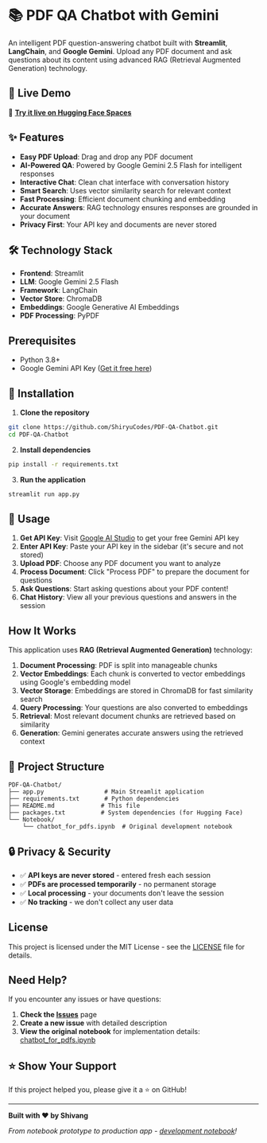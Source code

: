 # 📚 PDF QA Chatbot with Gemini

An intelligent PDF question-answering chatbot built with **Streamlit**, **LangChain**, and **Google Gemini**. Upload any PDF document and ask questions about its content using advanced RAG (Retrieval Augmented Generation) technology.

## 🚀 Live Demo

🔗 **[Try it live on Hugging Face Spaces]()**

## ✨ Features

- **Easy PDF Upload**: Drag and drop any PDF document
- **AI-Powered QA**: Powered by Google Gemini 2.5 Flash for intelligent responses
- **Interactive Chat**: Clean chat interface with conversation history
- **Smart Search**: Uses vector similarity search for relevant context
- **Fast Processing**: Efficient document chunking and embedding
- **Accurate Answers**: RAG technology ensures responses are grounded in your document
- **Privacy First**: Your API key and documents are never stored

## 🛠️ Technology Stack

- **Frontend**: Streamlit
- **LLM**: Google Gemini 2.5 Flash
- **Framework**: LangChain
- **Vector Store**: ChromaDB  
- **Embeddings**: Google Generative AI Embeddings
- **PDF Processing**: PyPDF

## Prerequisites

- Python 3.8+
- Google Gemini API Key ([Get it free here](https://makersuite.google.com/app/apikey))

## 🔧 Installation

1. **Clone the repository**
```bash
git clone https://github.com/ShiryuCodes/PDF-QA-Chatbot.git
cd PDF-QA-Chatbot
```

2. **Install dependencies**
```bash
pip install -r requirements.txt
```

3. **Run the application**
```bash
streamlit run app.py
```

## 📖 Usage

1. **Get API Key**: Visit [Google AI Studio](https://makersuite.google.com/app/apikey) to get your free Gemini API key
2. **Enter API Key**: Paste your API key in the sidebar (it's secure and not stored)
3. **Upload PDF**: Choose any PDF document you want to analyze
4. **Process Document**: Click "Process PDF" to prepare the document for questions
5. **Ask Questions**: Start asking questions about your PDF content!
6. **Chat History**: View all your previous questions and answers in the session

## How It Works

This application uses **RAG (Retrieval Augmented Generation)** technology:

1. **Document Processing**: PDF is split into manageable chunks
2. **Vector Embeddings**: Each chunk is converted to vector embeddings using Google's embedding model
3. **Vector Storage**: Embeddings are stored in ChromaDB for fast similarity search
4. **Query Processing**: Your questions are also converted to embeddings
5. **Retrieval**: Most relevant document chunks are retrieved based on similarity
6. **Generation**: Gemini generates accurate answers using the retrieved context

## 📁 Project Structure

```
PDF-QA-Chatbot/
├── app.py                 # Main Streamlit application
├── requirements.txt       # Python dependencies
├── README.md             # This file
├── packages.txt          # System dependencies (for Hugging Face)
└── Notebook/
    └── chatbot_for_pdfs.ipynb  # Original development notebook
```

## 🔒 Privacy & Security

- ✅ **API keys are never stored** - entered fresh each session
- ✅ **PDFs are processed temporarily** - no permanent storage
- ✅ **Local processing** - your documents don't leave the session
- ✅ **No tracking** - we don't collect any user data

## License

This project is licensed under the MIT License - see the [LICENSE](LICENSE) file for details.

##  Need Help?

If you encounter any issues or have questions:

1. **Check the [Issues](https://github.com/ShiryuCodes/PDF-QA-Chatbot/issues)** page
2. **Create a new issue** with detailed description
3. **View the original notebook** for implementation details: [chatbot_for_pdfs.ipynb](https://github.com/ShiryuCodes/PDF-QA-Chatbot/blob/main/Notebook/chatbot_for_pdfs.ipynb)

## ⭐ Show Your Support

If this project helped you, please give it a ⭐ on GitHub!

---

**Built with ❤️ by Shivang**

*From notebook prototype to production app - [development notebook](https://github.com/ShiryuCodes/PDF-QA-Chatbot/blob/main/Notebook/chatbot_for_pdfs.ipynb)!*
